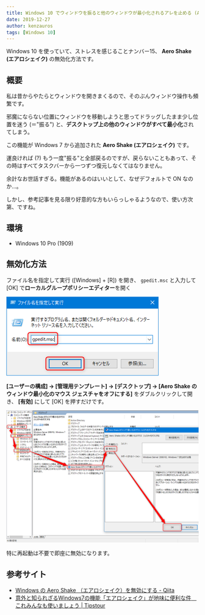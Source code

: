 ```yaml
---
title: Windows 10 でウィンドウを振ると他のウィンドウが最小化されるアレを止める (Aero Shake)
date: 2019-12-27
author: kenzauros
tags: [Windows 10]
---
```


Windows 10 を使っていて、ストレスを感じることナンバー15、 **Aero Shake (エアロシェイク)** の無効化方法です。

## 概要

私は昔からやたらとウィンドウを開きまくるので、そのぶんウィンドウ操作も頻繁です。

邪魔にならない位置にウィンドウを移動しようと思ってドラッグしたまま少し位置を迷う (＝"振る") と、**デスクトップ上の他のウィンドウがすべて最小化**されてしまう。

この機能が Windows 7 から追加された **Aero Shake (エアロシェイク)** です。

運良ければ (?) もう一度"振る"と全部戻るのですが、戻らないこともあって、その時はすべてタスクバーから一つずつ復元しなくてはなりません。

余計なお世話すぎる。機能があるのはいいとして、なぜデフォルトで ON なのか...。

しかし、参考記事を見る限り好意的な方もいらっしゃるようなので、使い方次第、ですね。

## 環境

- Windows 10 Pro (1909)

## 無効化方法

ファイル名を指定して実行 ([Windows] + [R]) を開き、 `gpedit.msc` と入力して [OK] で**ローカルグループポリシーエディター**を開く

![Windows 10 で Aero Shake を無効化する](images/disable-aero-shake-windows-10-1.png)

**[ユーザーの構成] → [管理用テンプレート] → [デスクトップ] → [Aero Shake のウィンドウ最小化のマウス ジェスチャをオフにする]** をダブルクリックして開き、 **[有効]** にして [OK] を押すだけです。

![Windows 10 で Aero Shake を無効化する](images/disable-aero-shake-windows-10-2.png)

特に再起動は不要で即座に無効になります。

## 参考サイト

- [Windows の Aero Shake （エアロシェイク）を無効にする - Qiita](https://qiita.com/kawaidainfinity/items/17ff4527d8bf8ca4b879)
- [意外と知られざるWindows7の機能「エアロシェイク」が地味に便利な件　これみんなも使いましょう | Tipstour](https://tipstour.net/windows/7737)
